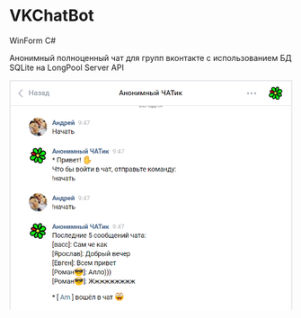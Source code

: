 # VKChatBot
WinForm C#

Анонимный полноценный чат для групп вконтакте с использованием 
БД SQLite на LongPool Server API

![Иллюстрация к проекту](https://github.com/slay9090/VKChatBot/raw/master/WindowsFormsApp1/img/1.png)
